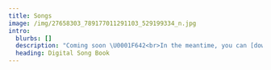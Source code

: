 ```yaml
---
title: Songs
image: /img/27658303_789177011291103_529199334_n.jpg
intro:
  blurbs: []
  description: "Coming soon \U0001F642<br>In the meantime, you can [download our songbook](/downloads/Songbook.pdf) in PDF format."
  heading: Digital Song Book
---
```


